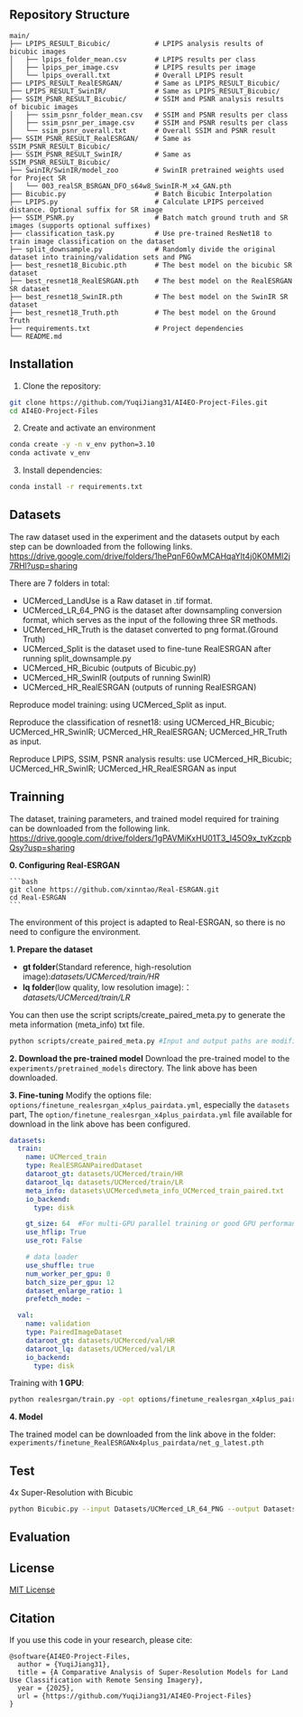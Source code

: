 ## Repository Structure

```
main/
├── LPIPS_RESULT_Bicubic/           # LPIPS analysis results of bicubic images
│   ├── lpips_folder_mean.csv       # LPIPS results per class
│   ├── lpips_per_image.csv         # LPIPS results per image
│   └── lpips_overall.txt           # Overall LPIPS result
├── LPIPS_RESULT_RealESRGAN/        # Same as LPIPS_RESULT_Bicubic/
├── LPIPS_RESULT_SwinIR/            # Same as LPIPS_RESULT_Bicubic/
├── SSIM_PSNR_RESULT_Bicubic/       # SSIM and PSNR analysis results of bicubic images
│   ├── ssim_psnr_folder_mean.csv   # SSIM and PSNR results per class
│   ├── ssim_psnr_per_image.csv     # SSIM and PSNR results per class
│   └── ssim_psnr_overall.txt       # Overall SSIM and PSNR result
├── SSIM_PSNR_RESULT_RealESRGAN/    # Same as SSIM_PSNR_RESULT_Bicubic/
├── SSIM_PSNR_RESULT_SwinIR/        # Same as SSIM_PSNR_RESULT_Bicubic/
├── SwinIR/SwinIR/model_zoo         # SwinIR pretrained weights used for Project SR
│   └── 003_realSR_BSRGAN_DFO_s64w8_SwinIR-M_x4_GAN.pth
├── Bicubic.py                      # Batch Bicubic Interpolation
├── LPIPS.py                        # Calculate LPIPS perceived distance. Optional suffix for SR image
├── SSIM_PSNR.py                    # Batch match ground truth and SR images (supports optional suffixes)
├── classification_task.py          # Use pre-trained ResNet18 to train image classification on the dataset
├── split_downsample.py             # Randomly divide the original dataset into training/validation sets and PNG
├── best_resnet18_Bicubic.pth       # The best model on the bicubic SR dataset
├── best_resnet18_RealESRGAN.pth    # The best model on the RealESRGAN SR dataset
├── best_resnet18_SwinIR.pth        # The best model on the SwinIR SR dataset
├── best_resnet18_Truth.pth         # The best model on the Ground Truth
├── requirements.txt                # Project dependencies
└── README.md
```
## Installation
1. Clone the repository:
```bash
git clone https://github.com/YuqiJiang31/AI4EO-Project-Files.git
cd AI4EO-Project-Files
```
2. Create and activate an environment
```bash
conda create -y -n v_env python=3.10
conda activate v_env
```
3. Install dependencies:
```bash
conda install -r requirements.txt
```

## Datasets
The raw dataset used in the experiment and the datasets output by each step can be downloaded from the following links.
https://drive.google.com/drive/folders/1hePqnF60wMCAHqaYlt4j0K0MMI2j7RHl?usp=sharing

There are 7 folders in total: 
- UCMerced_LandUse is a Raw dataset in .tif format.
- UCMerced_LR_64_PNG is the dataset after downsampling conversion format, which serves as the input of the following three SR methods.
- UCMerced_HR_Truth is the dataset converted to png format.(Ground Truth)
- UCMerced_Split is the dataset used to fine-tune RealESRGAN after running split_downsample.py
- UCMerced_HR_Bicubic (outputs of Bicubic.py)
- UCMerced_HR_SwinIR (outputs of running SwinIR)
- UCMerced_HR_RealESRGAN (outputs of running RealESRGAN)

Reproduce model training: using UCMerced_Split as input.

Reproduce the classification of resnet18: using UCMerced_HR_Bicubic; UCMerced_HR_SwinIR; UCMerced_HR_RealESRGAN; UCMerced_HR_Truth as input.

Reproduce LPIPS, SSIM, PSNR analysis results: use UCMerced_HR_Bicubic; UCMerced_HR_SwinIR; UCMerced_HR_RealESRGAN as input

## Trainning
The dataset, training parameters, and trained model required for training can be downloaded from the following link.
https://drive.google.com/drive/folders/1gPAVMiKxHU01T3_I45O9x_tvKzcpbQsy?usp=sharing

**0. Configuring Real-ESRGAN**

    ```bash
    git clone https://github.com/xinntao/Real-ESRGAN.git
    cd Real-ESRGAN
    ```
The environment of this project is adapted to Real-ESRGAN, so there is no need to configure the environment.

**1. Prepare the dataset**

- **gt folder**(Standard reference, high-resolution image):*datasets/UCMerced/train/HR*
- **lq folder**(low quality, low resolution image):：*datasets/UCMerced/train/LR*

You can then use the script scripts/create_paired_meta.py to generate the meta information (meta_info) txt file.

```bash
python scripts/create_paired_meta.py #Input and output paths are modified within the script
```

**2. Download the pre-trained model**
Download the pre-trained model to the `experiments/pretrained_models` directory. The link above has been downloaded.

**3. Fine-tuning**
Modify the options file: `options/finetune_realesrgan_x4plus_pairdata.yml`, especially the `datasets` part, 
The `option/finetune_realesrgan_x4plus_pairdata.yml` file available for download in the link above has been configured.
```yml
datasets:
  train:
    name: UCMerced_train
    type: RealESRGANPairedDataset
    dataroot_gt: datasets/UCMerced/train/HR
    dataroot_lq: datasets/UCMerced/train/LR
    meta_info: datasets\UCMerced\meta_info_UCMerced_train_paired.txt
    io_backend:
      type: disk

    gt_size: 64  #For multi-GPU parallel training or good GPU performance, you can increase the value to 128 or 256.
    use_hflip: True
    use_rot: False

    # data loader
    use_shuffle: true
    num_worker_per_gpu: 0
    batch_size_per_gpu: 12
    dataset_enlarge_ratio: 1
    prefetch_mode: ~

  val:
    name: validation
    type: PairedImageDataset
    dataroot_gt: datasets/UCMerced/val/HR
    dataroot_lq: datasets/UCMerced/val/LR
    io_backend:
      type: disk
```

Training with **1 GPU**: 
```bash
python realesrgan/train.py -opt options/finetune_realesrgan_x4plus_pairdata.yml --auto_resume
```

**4. Model**

The trained model can be downloaded from the link above in the folder: `experiments/finetune_RealESRGANx4plus_pairdata/net_g_latest.pth`

## Test

4x Super-Resolution with Bicubic
```bash
python Bicubic.py --input Datasets/UCMerced_LR_64_PNG --output Datasets/UCMerced_Bicubic_HR_Bicubic --scale 4
```





## Evaluation


## License

[MIT License](LICENSE)

## Citation

If you use this code in your research, please cite:
```
@software{AI4EO-Project-Files,
  author = {YuqiJiang31},
  title = {A Comparative Analysis of Super-Resolution Models for Land Use Classification with Remote Sensing Imagery},
  year = {2025},
  url = {https://github.com/YuqiJiang31/AI4EO-Project-Files}
}
```











